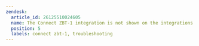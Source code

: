 ```yaml
---
zendesk:
  article_id: 26125510024605
  name: The Connect ZBT-1 integration is not shown on the integrations page
  position: 5
  labels: connect zbt-1, troubleshooting
---
```


